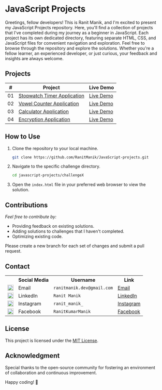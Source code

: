 <h1>JavaScript Projects</h1>

Greetings, fellow developers! This is Ranit Manik, and I'm excited to present my JavaScript Projects repository. Here,
you'll find a collection of projects that I've completed during my journey as a beginner in JavaScript. Each project has
its own dedicated directory, featuring separate HTML, CSS, and JavaScript files for convenient navigation and
exploration.
Feel free to browse through the repository and explore the solutions. Whether you're a fellow learner, an experienced
developer, or just curious, your feedback and insights are always welcome.

## Projects

| #  | Project                                                                                                                          | Live Demo                                                                                                      |
|:--:|----------------------------------------------------------------------------------------------------------------------------------|----------------------------------------------------------------------------------------------------------------|
| 01 | [Stopwatch Timer Application](https://github.com/RanitManik/JavaScript-projects/tree/main/01.%20Stopwatch%20Timer%20Application) | [Live Demo](https://ranitmanik.github.io/JavaScript-projects/01.%20Stopwatch%20Timer%20Application/index.html) |
| 02 | [Vowel Counter Application](https://github.com/RanitManik/JavaScript-projects/tree/main/02.%20Vowel%20Counter%20Application)     | [Live Demo](https://ranitmanik.github.io/JavaScript-projects/02.%20Vowel%20Counter%20Application/index.html)   |
| 03 | [Calculator Application](https://github.com/RanitManik/JavaScript-projects/tree/main/03.%20Calculator%20Application)             | [Live Demo](https://ranitmanik.github.io/JavaScript-projects/03.%20Calculator%20Application/index.html)        |
| 04 | [Encryption Application](https://github.com/RanitManik/JavaScript-projects/tree/main/04.%20Encryption%20Application)             | [Live Demo](https://ranitmanik.github.io/JavaScript-projects/04.%20Encryption%20Application/index.html)        |

## How to Use

1. Clone the repository to your local machine.
   ```bash
   git clone https://github.com/RanitManik/JavaScript-projects.git
   ```

2. Navigate to the specific challenge directory.
   ```bash
   cd javascript-projects/challengeX
   ```
3. Open the `index.html` file in your preferred web browser to view the solution.

## Contributions

_Feel free to contribute by:_

- Providing feedback on existing solutions.
- Adding solutions to challenges that I haven't completed.
- Optimizing existing code.

Please create a new branch for each set of changes and submit a pull request.

## Contact

<table>
  <tr>
    <th></th>
    <th>Social Media</th>
    <th>Username</th>
    <th>Link</th>
  </tr>
  <tr>
    <td><img src="https://cdn4.iconfinder.com/data/icons/social-media-logos-6/512/112-gmail_email_mail-512.png" width="20" /></td>
    <td>Email</td>
    <td><code>ranitmanik.dev@gmail.com</code></td>
    <td><a href="mailto:ranitmanik.dev@gmail.com" target="_blank">Email</a></td>
  </tr>
  <tr>
    <td><img src="https://upload.wikimedia.org/wikipedia/commons/thumb/c/ca/LinkedIn_logo_initials.png/480px-LinkedIn_logo_initials.png" width="20" /></td>
    <td>LinkedIn</td>
    <td><code>Ranit Manik</code></td>
    <td><a href="https://www.linkedin.com/in/ranit-manik/" target="_blank">LinkedIn</a></td>
  </tr>
  <tr>
    <td><img src="https://upload.wikimedia.org/wikipedia/commons/thumb/a/a5/Instagram_icon.png/600px-Instagram_icon.png" width="20" /></td>
    <td>Instagram</td>
    <td><code>ranit_manik_</code></td>
    <td><a href="https://www.instagram.com/ranit_manik_/" target="_blank">Instagram</a></td>
  </tr>
  <tr>
    <td><img src="https://upload.wikimedia.org/wikipedia/commons/6/6c/Facebook_Logo_2023.png" width="20" /></td>
    <td>Facebook</td>
    <td><code>RanitKumarManik</code></td>
    <td><a href="https://www.facebook.com/RanitKumarManik/" target="_blank">Facebook</a></td>
</tr>
</table>

## License

This project is licensed under the [MIT License](LICENSE).

## Acknowledgment

Special thanks to the open-source community for fostering an environment of
collaboration and continuous improvement.

Happy coding! 🚀
